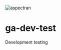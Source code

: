 ![aspectran](http://www.aspectran.com/images/header_aspectran.png)

# ga-dev-test
Development testing
